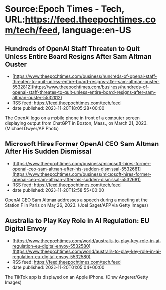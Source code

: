 # Source:Epoch Times - Tech, URL:https://feed.theepochtimes.com/tech/feed, language:en-US

## Hundreds of OpenAI Staff Threaten to Quit Unless Entire Board Resigns After Sam Altman Ouster
 - [https://www.theepochtimes.com/business/hundreds-of-openai-staff-threaten-to-quit-unless-entire-board-resigns-after-sam-altman-ouster-5532812](https://www.theepochtimes.com/business/hundreds-of-openai-staff-threaten-to-quit-unless-entire-board-resigns-after-sam-altman-ouster-5532812)
 - RSS feed: https://feed.theepochtimes.com/tech/feed
 - date published: 2023-11-20T18:05:28+00:00

The OpenAI logo on a mobile phone in front of a computer screen displaying output from ChatGPT in Boston, Mass., on March 21, 2023. (Michael Dwyer/AP Photo)

## Microsoft Hires Former OpenAI CEO Sam Altman After His Sudden Dismissal
 - [https://www.theepochtimes.com/business/microsoft-hires-former-openai-ceo-sam-altman-after-his-sudden-dismissal-5532681](https://www.theepochtimes.com/business/microsoft-hires-former-openai-ceo-sam-altman-after-his-sudden-dismissal-5532681)
 - RSS feed: https://feed.theepochtimes.com/tech/feed
 - date published: 2023-11-20T12:58:55+00:00

OpenAI CEO Sam Altman addresses a speech during a meeting at the Station F in Paris on May 26, 2023. (Joel Saget/AFP via Getty Images)

## Australia to Play Key Role in AI Regulation: EU Digital Envoy
 - [https://www.theepochtimes.com/world/australia-to-play-key-role-in-ai-regulation-eu-digital-envoy-5532580](https://www.theepochtimes.com/world/australia-to-play-key-role-in-ai-regulation-eu-digital-envoy-5532580)
 - RSS feed: https://feed.theepochtimes.com/tech/feed
 - date published: 2023-11-20T01:05:04+00:00

The TikTok app is displayed on an Apple iPhone. (Drew Angerer/Getty Images)

